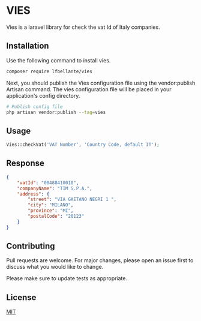# VIES

Vies is a laravel library for check the vat Id of Italy companies.

## Installation

Use the following command to install vies.

```bash
composer require lfbellante/vies
```
Next, you should publish the Vies configuration file using the vendor:publish Artisan command.
The vies configuration file will be placed in your application's config directory.

```bash
# Publish config file
php artisan vendor:publish --tag=vies
```

## Usage
```php
Vies::checkVat('VAT Number', 'Country Code, default IT');
```

## Response
```JSON
{
    "vatId": "00488410010",
    "companyName": "TIM S.P.A.",
    "address": {
        "street": "VIA GAETANO NEGRI 1 ",
        "city": "MILANO",
        "province": "MI",
        "postalCode": "20123"
    }
}

```
## Contributing
Pull requests are welcome. For major changes, please open an issue first to discuss what you would like to change.

Please make sure to update tests as appropriate.

## License
[MIT](https://choosealicense.com/licenses/mit/)